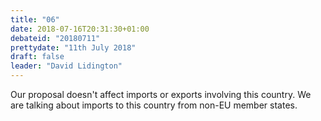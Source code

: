 ```yaml
---
title: "06"
date: 2018-07-16T20:31:30+01:00
debateid: "20180711"
prettydate: "11th July 2018"
draft: false
leader: "David Lidington"
---
```


Our proposal doesn't affect imports or exports involving this country. We are talking about imports to this country from non-EU member states.